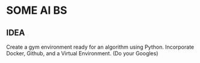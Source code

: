 # SOME AI BS

## IDEA
Create a gym environment ready for an algorithm using Python.
Incorporate Docker, Github, and a Virtual Environment.
(Do your Googles)